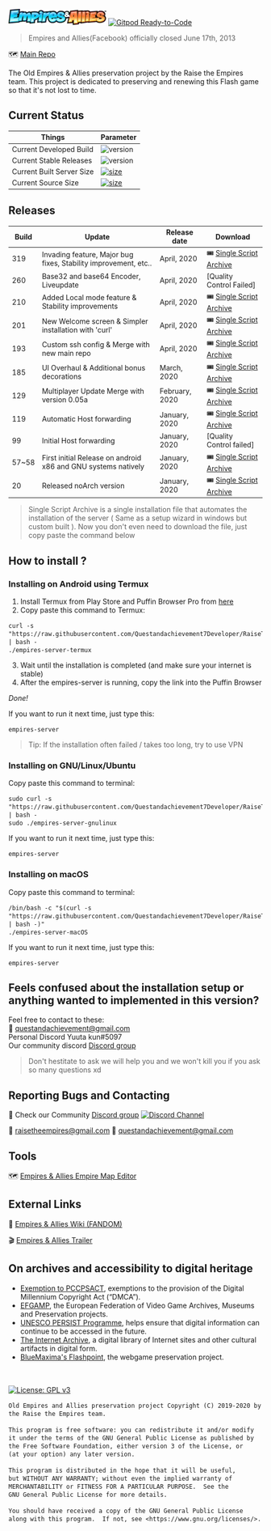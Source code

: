 
![Empires & Allies](empiresservercontainer/rte_staging_assets/templates/layouts/logo.png "Empires & Allies logo")
[![Gitpod Ready-to-Code](https://img.shields.io/badge/Gitpod-Ready--to--Code-blue?logo=gitpod)](https://gitpod.io/#https://github.com/Questandachievement7Developer/RaiseTheEmpiresPort_Native)


> Empires and Allies(Facebook) officially closed June 17th, 2013


:world_map: [Main Repo](https://github.com/AcidCaos/raisetheempires)

The Old Empires & Allies preservation project by the Raise the Empires team.
This project is dedicated to preserving and renewing this Flash game so that it's not lost to time.

## Current Status
| Things | Parameter |
| ------- | ------ |
| Current Developed Build | ![version](https://img.shields.io/badge/build-377-blue) |
| Current Stable Releases | ![version](https://img.shields.io/badge/build-319-blue) |
| Current Built Server Size | [![size](https://img.shields.io/badge/size-283%20MB-brightgreen)](#) |
| Current Source Size | [![size](https://img.shields.io/badge/size-23%20MB-brightgreen)](#) |


## Releases

| Build | Update | Release date  | Download |
| ------- | ------ | ------------  | -------- |
| 319 | Invading feature, Major bug fixes, Stability improvement, etc.. | April, 2020 | :tickets: [Single Script Archive](https://github.com/Questandachievement7Developer/RaiseTheEmpiresPort_Native/releases/tag/Build_319) |
| 260 | Base32 and base64 Encoder, Liveupdate | April, 2020 | [Quality Control Failed] |
| 210 | Added Local mode feature & Stability improvements | April, 2020 | :tickets: [Single Script Archive](https://github.com/Questandachievement7Developer/RaiseTheEmpiresPort_Native/releases/download/Build_210/empires-v210) |
| 201 | New Welcome screen & Simpler installation with 'curl' | April, 2020 | :tickets: [Single Script Archive](https://github.com/Questandachievement7Developer/RaiseTheEmpiresPort_Native/releases/download/Build_201/empires-server) |
| 193 | Custom ssh config & Merge with new main repo | April, 2020 | :tickets: [Single Script Archive](https://github.com/Questandachievement7Developer/RaiseTheEmpiresPort_Native/releases/download/Build_193/empires-193) |
| 185 | UI Overhaul & Additional bonus decorations | March, 2020 | :tickets: [Single Script Archive](https://github.com/Questandachievement7Developer/RaiseTheEmpiresPort_Native/releases/download/Build_185/empires-server) |
| 129 | Multiplayer Update Merge with version 0.05a   | February, 2020    | :tickets: [Single Script Archive](http://tiny.cc/RaiseTheEmpires_129) |
| 119 | Automatic Host forwarding | January, 2020 | :tickets: [Single Script Archive](http://tiny.cc/EALSERVE119) |
| 99  | Initial Host forwarding | January, 2020 | [Quality Control failed] |
| 57~58 | First initial Release on android x86 and GNU systems natively | January, 2020 | :tickets: [Single Script Archive](http://tiny.cc/RaiseTheEmpires2020_01_24) |
| 20  | Released noArch version | January, 2020 | :tickets: [Single Script Archive](http://tiny.cc/RaiseTheEmpires29TNoArch) |
> Single Script Archive is a single installation file that automates the installation of the server ( Same as a setup wizard in windows but custom built ). Now you don't even need to download the file, just copy paste the command below

## How to install ?
### Installing on Android using Termux
1. Install Termux from Play Store and Puffin Browser Pro from [here](https://github.com/Questandachievement7Developer/RaiseTheEmpiresPort_Native/releases/download/Puffin_8.2.2.41268/Puffin-Pro-v8.2.2.41268-armeabi-v7a.apk)
2. Copy paste this command to Termux:
```
curl -s "https://raw.githubusercontent.com/Questandachievement7Developer/RaiseTheEmpiresPort_Native/master/empiresservercontainer/devTool/TermuxAutoinstaller" | bash -
./empires-server-termux
```
3. Wait until the installation is completed (and make sure your internet is stable)
4. After the empires-server is running, copy the link into the Puffin Browser

*Done!*

If you want to run it next time, just type this:
```
empires-server
```


> Tip: If the installation often failed / takes too long, try to use VPN



### Installing on GNU/Linux/Ubuntu
Copy paste this command to terminal:
```
sudo curl -s "https://raw.githubusercontent.com/Questandachievement7Developer/RaiseTheEmpiresPort_Native/master/empiresservercontainer/devTool/GNULinuxAutoinstaller" | bash -
sudo ./empires-server-gnulinux
```
If you want to run it next time, just type this:
```
empires-server
```

### Installing on macOS
Copy paste this command to terminal:
```
/bin/bash -c "$(curl -s "https://raw.githubusercontent.com/Questandachievement7Developer/RaiseTheEmpiresPort_Native/master/empiresservercontainer/devTool/macOSautoinstaller" | bash -)"
./empires-server-macOS
```
If you want to run it next time, just type this:
```
empires-server
```


## Feels confused about the installation setup or anything wanted to implemented in this version?
Feel free to contact to these: <br>
:email: questandachievement@gmail.com  <br>
Personal Discord Yuuta kun#5097 <br>
Our community discord [Discord group](https://discord.gg/xrNE6Hg)
> Don't hestitate to ask we will help you and we won't kill you if you ask so many questions xd


## Reporting Bugs and Contacting
:speech_balloon: Check our Community [Discord group](https://discord.gg/xrNE6Hg)  [![Discord Channel](https://img.shields.io/discord/536575691563466772?label=)](https://discord.gg/xrNE6Hg)


:email: raisetheempires@gmail.com
:email: questandachievement@gmail.com

## Tools

:world_map: [Empires & Allies Empire Map Editor](https://github.com/AcidCaos/ea-empire-editor)



## External Links
:beginner: [Empires & Allies Wiki (FANDOM)](https://empiresandallies.fandom.com/wiki/Empires_%26_Allies_Wiki/Main_2)

:clapper: [Empires & Allies Trailer](https://www.youtube.com/watch?v=pAdlyz9miqo)

## On archives and accessibility to digital heritage
- [Exemption to PCCPSACT](https://www.federalregister.gov/documents/2018/10/26/2018-23241/exemption-to-prohibition-on-circumvention-of-copyright-protection-systems-for-access-control), exemptions to the provision of the Digital Millennium Copyright Act (“DMCA”).
- [EFGAMP](https://efgamp.eu/), the European Federation of Video Game Archives, Museums and Preservation projects.
- [UNESCO PERSIST Programme](https://unescopersist.org/), helps ensure that digital information can continue to be accessed in the future.
- [The Internet Archive](https://archive.org/), a digital library of Internet sites and other cultural artifacts in digital form.
- [BlueMaxima's Flashpoint](https://bluemaxima.org/flashpoint/), the webgame preservation project.

<br><br>
[![License: GPL v3](https://img.shields.io/badge/License-GPL%20v3-blue)](http://www.gnu.org/licenses/gpl-3.0)
```
Old Empires and Allies preservation project Copyright (C) 2019-2020 by the Raise the Empires team.

This program is free software: you can redistribute it and/or modify
it under the terms of the GNU General Public License as published by
the Free Software Foundation, either version 3 of the License, or
(at your option) any later version.

This program is distributed in the hope that it will be useful,
but WITHOUT ANY WARRANTY; without even the implied warranty of
MERCHANTABILITY or FITNESS FOR A PARTICULAR PURPOSE.  See the
GNU General Public License for more details.

You should have received a copy of the GNU General Public License
along with this program.  If not, see <https://www.gnu.org/licenses/>.
```
